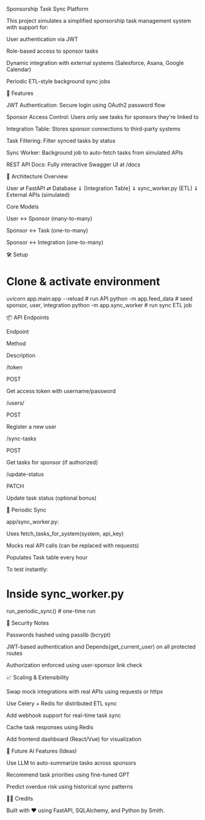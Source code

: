 Sponsorship Task Sync Platform

This project simulates a simplified sponsorship task management system with support for:

User authentication via JWT

Role-based access to sponsor tasks

Dynamic integration with external systems (Salesforce, Asana, Google Calendar)

Periodic ETL-style background sync jobs

🚀 Features

JWT Authentication: Secure login using OAuth2 password flow

Sponsor Access Control: Users only see tasks for sponsors they're linked to

Integration Table: Stores sponsor connections to third-party systems

Task Filtering: Filter synced tasks by status

Sync Worker: Background job to auto-fetch tasks from simulated APIs

REST API Docs: Fully interactive Swagger UI at /docs

🧠 Architecture Overview

User ⇄ FastAPI ⇄ Database
                     ⇓
       [Integration Table]
             ⇓
     sync_worker.py (ETL)
             ⇓
  External APIs (simulated)

Core Models

User ↔ Sponsor (many-to-many)

Sponsor ↔ Task (one-to-many)

Sponsor ↔ Integration (one-to-many)

🛠️ Setup

# Clone & activate environment
uvicorn app.main:app --reload  # run API
python -m app.feed_data        # seed sponsor, user, integration
python -m app.sync_worker      # run sync ETL job

📦 API Endpoints

Endpoint

Method

Description

/token

POST

Get access token with username/password

/users/

POST

Register a new user

/sync-tasks

POST

Get tasks for sponsor (if authorized)

/update-status

PATCH

Update task status (optional bonus)

🔁 Periodic Sync

app/sync_worker.py:

Uses fetch_tasks_for_system(system, api_key)

Mocks real API calls (can be replaced with requests)

Populates Task table every hour

To test instantly:

# Inside sync_worker.py
run_periodic_sync()  # one-time run

🔐 Security Notes

Passwords hashed using passlib (bcrypt)

JWT-based authentication and Depends(get_current_user) on all protected routes

Authorization enforced using user-sponsor link check

📈 Scaling & Extensibility

Swap mock integrations with real APIs using requests or httpx

Use Celery + Redis for distributed ETL sync

Add webhook support for real-time task sync

Cache task responses using Redis

Add frontend dashboard (React/Vue) for visualization

🤖 Future AI Features (Ideas)

Use LLM to auto-summarize tasks across sponsors

Recommend task priorities using fine-tuned GPT

Predict overdue risk using historical sync patterns

👨‍💻 Credits

Built with ❤️ using FastAPI, SQLAlchemy, and Python by Smith.
